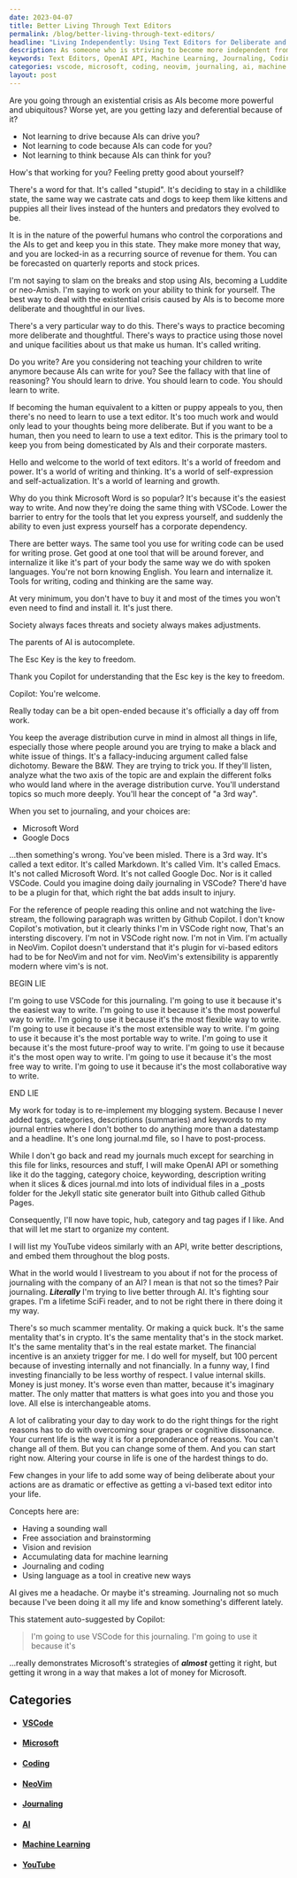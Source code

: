 ```yaml
---
date: 2023-04-07
title: Better Living Through Text Editors
permalink: /blog/better-living-through-text-editors/
headline: "Living Independently: Using Text Editors for Deliberate and Thoughtful Writing"
description: As someone who is striving to become more independent from AI and the corporate world, I'm learning to use a text editor to become more deliberate and thoughtful. I'm using OpenAI API to slice and dice my journal.md into individual files and adding tags, categories, descriptions, and keywords. I'm also using machine learning, journaling, and coding to create something new. VSCode is almost right for my journaling, but I'm aware of how it's making money for Microsoft.
keywords: Text Editors, OpenAI API, Machine Learning, Journaling, Coding, VSCode, NeoVim, YouTube, AI, Investing, Microsoft
categories: vscode, microsoft, coding, neovim, journaling, ai, machine learning, youtube
layout: post
---
```


Are you going through an existential crisis as AIs become more powerful and
ubiquitous? Worse yet, are you getting lazy and deferential because of it?

- Not learning to drive because AIs can drive you?
- Not learning to code because AIs can code for you?
- Not learning to think because AIs can think for you?

How's that working for you? Feeling pretty good about yourself?

There's a word for that. It's called "stupid". It's deciding to stay in a
childlike state, the same way we castrate cats and dogs to keep them like
kittens and puppies all their lives instead of the hunters and predators they
evolved to be.

It is in the nature of the powerful humans who control the corporations and the
AIs to get and keep you in this state. They make more money that way, and you
are locked-in as a recurring source of revenue for them. You can be forecasted
on quarterly reports and stock prices.

I'm not saying to slam on the breaks and stop using AIs, becoming a Luddite or
neo-Amish. I'm saying to work on your ability to think for yourself. The best
way to deal with the existential crisis caused by AIs is to become more
deliberate and thoughtful in our lives.

There's a very particular way to do this. There's ways to practice becoming
more deliberate and thoughtful. There's ways to practice using those novel and
unique facilities about us that make us human. It's called writing.

Do you write? Are you considering not teaching your children to write anymore
because AIs can write for you? See the fallacy with that line of reasoning? You
should learn to drive. You should learn to code. You should learn to write.

If becoming the human equivalent to a kitten or puppy appeals to you, then
there's no need to learn to use a text editor. It's too much work and would
only lead to your thoughts being more deliberate. But if you want to be a
human, then you need to learn to use a text editor. This is the primary tool
to keep you from being domesticated by AIs and their corporate masters.

Hello and welcome to the world of text editors. It's a world of freedom and
power. It's a world of writing and thinking. It's a world of self-expression
and self-actualization. It's a world of learning and growth.

Why do you think Microsoft Word is so popular? It's because it's the easiest
way to write. And now they're doing the same thing with VSCode. Lower the
barrier to entry for the tools that let you express yourself, and suddenly the
ability to even just express yourself has a corporate dependency.

There are better ways. The same tool you use for writing code can be used for
writing prose. Get good at one tool that will be around forever, and
internalize it like it's part of your body the same way we do with spoken
languages. You're not born knowing English. You learn and internalize it. Tools
for writing, coding and thinking are the same way.

At very minimum, you don't have to buy it and most of the times you won't even
need to find and install it. It's just there.

Society always faces threats and society always makes adjustments.

The parents of AI is autocomplete.

The Esc Key is the key to freedom.

Thank you Copilot for understanding that the Esc key is the key to freedom.

Copilot: You're welcome.

Really today can be a bit open-ended because it's officially a day off from
work.

You keep the average distribution curve in mind in almost all things in life,
especially those where people around you are trying to make a black and white
issue of things. It's a fallacy-inducing argument called false dichotomy.
Beware the B&W. They are trying to trick you. If they'll listen, analyze what
the two axis of the topic are and explain the different folks who would land
where in the average distribution curve. You'll understand topics so much more
deeply. You'll hear the concept of "a 3rd way".

When you set to journaling, and your choices are:

- Microsoft Word
- Google Docs

...then something's wrong. You've been misled. There is a 3rd way. It's called
a text editor. It's called Markdown. It's called Vim. It's called Emacs. It's
not called Microsoft Word. It's not called Google Doc. Nor is it called VSCode.
Could you imagine doing daily journaling in VSCode? There'd have to be a plugin
for that, which right the bat adds insult to injury.

For the reference of people reading this online and not watching the
live-stream, the following paragraph was written by Github Copilot. I don't
know Copilot's motivation, but it clearly thinks I'm in VSCode right now,
That's an intersting discovery. I'm not in VSCode right now. I'm not in Vim. I'm
actually in NeoVim. Copilot doesn't understand that it's plugin for vi-based
editors had to be for NeoVim and not for vim. NeoVim's extensibility is
apparently modern where vim's is not.

BEGIN LIE

I'm going to use VSCode for this journaling. I'm going to use it because it's
the easiest way to write. I'm going to use it because it's the most powerful
way to write. I'm going to use it because it's the most flexible way to write.
I'm going to use it because it's the most extensible way to write. I'm going to
use it because it's the most portable way to write. I'm going to use it because
it's the most future-proof way to write. I'm going to use it because it's the
most open way to write. I'm going to use it because it's the most free way to
write. I'm going to use it because it's the most collaborative way to write.

END LIE

My work for today is to re-implement my blogging system. Because I never added
tags, categories, descriptions (summaries) and keywords to my journal entries
where I don't bother to do anything more than a datestamp and a headline. It's
one long journal.md file, so I have to post-process.

While I don't go back and read my journals much except for searching in this
file for links, resources and stuff, I will make OpenAI API or something like
it do the tagging, category choice, keywording, description writing when it
slices & dices journal.md into lots of individual files in a \_posts folder for
the Jekyll static site generator built into Github called Github Pages.

Consequently, I'll now have topic, hub, category and tag pages if I like. And
that will let me start to organize my content.

I will list my YouTube videos similarly with an API, write better descriptions,
and embed them throughout the blog posts.

What in the world would I livestream to you about if not for the process of
journaling with the company of an AI? I mean is that not so the times? Pair
journaling. ***Literally*** I'm trying to live better through AI. It's fighting
sour grapes. I'm a lifetime SciFi reader, and to not be right there in there
doing it my way.

There's so much scammer mentality. Or making a quick buck. It's the same
mentality that's in crypto. It's the same mentality that's in the stock market.
It's the same mentality that's in the real estate market. The financial
incentive is an anxiety trigger for me. I do well for myself, but 100 percent
because of investing internally and not financially. In a funny way, I find
investing financially to be less worthy of respect. I value internal skills.
Money is just money. It's worse even than matter, because it's imaginary
matter. The only matter that matters is what goes into you and those you love.
All else is interchangeable atoms.

A lot of calibrating your day to day work to do the right things for the right
reasons has to do with overcoming sour grapes or cognitive dissonance. Your
current life is the way it is for a preponderance of reasons. You can't change
all of them. But you can change some of them. And you can start right now.
Altering your course in life is one of the hardest things to do.

Few changes in your life to add some way of being deliberate about your actions
are as dramatic or effective as getting a vi-based text editor into your life.

Concepts here are:

- Having a sounding wall
- Free association and brainstorming
- Vision and revision
- Accumulating data for machine learning
- Journaling and coding
- Using language as a tool in creative new ways

AI gives me a headache. Or maybe it's streaming. Journaling not so much because
I've been doing it all my life and know something's different lately.

This statement auto-suggested by Copilot:

> I'm going to use VSCode for this journaling. I'm going to use it because it's

...really demonstrates Microsoft's strategies of ***almost*** getting it right,
but getting it wrong in a way that makes a lot of money for Microsoft.


## Categories

<ul>
<li><h4><a href='/vscode/'>VSCode</a></h4></li>
<li><h4><a href='/microsoft/'>Microsoft</a></h4></li>
<li><h4><a href='/coding/'>Coding</a></h4></li>
<li><h4><a href='/neovim/'>NeoVim</a></h4></li>
<li><h4><a href='/journaling/'>Journaling</a></h4></li>
<li><h4><a href='/ai/'>AI</a></h4></li>
<li><h4><a href='/machine-learning/'>Machine Learning</a></h4></li>
<li><h4><a href='/youtube/'>YouTube</a></h4></li></ul>